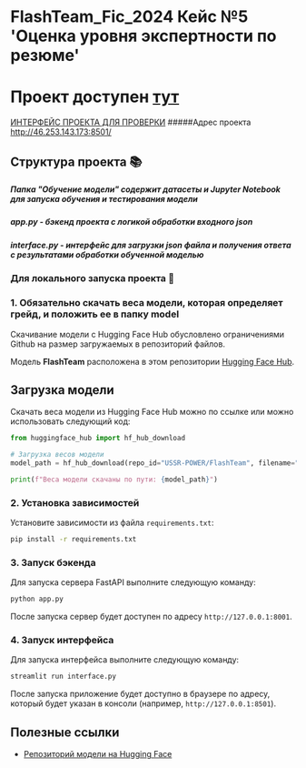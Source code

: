 
# FlashTeam_Fic_2024 Кейс №5 'Оценка уровня экспертности по резюме'

# Проект доступен [тут](http://46.253.143.173:8501/)
[ИНТЕРФЕЙС ПРОЕКТА ДЛЯ ПРОВЕРКИ](http://46.253.143.173:8501/)
#####Адрес проекта http://46.253.143.173:8501/

## Структура проекта 📚
##### Папка "Обучение модели" содержит датасеты и Jupyter Notebook для запуска обучения и тестирования модели
##### app.py - бэкенд проекта с логикой обработки входного json
##### interface.py - интерфейс для загрузки json файла и получения ответа с результатами обработки обученной моделью









### Для локального запуска проекта 🚀

### 1. Обязательно скачать веса модели, которая определяет грейд, и положить ее в папку model

Скачивание модели c Hugging Face Hub обусловлено ограничениями Github на размер загружаемых в репозиторий файлов.

Модель **FlashTeam** расположена в этом репозитории [Hugging Face Hub](https://huggingface.co/USSR-POWER/FlashTeam).

## Загрузка модели 

Скачать веса модели из Hugging Face Hub можно по ссылке или можно использовать следующий код:

```python
from huggingface_hub import hf_hub_download

# Загрузка весов модели
model_path = hf_hub_download(repo_id="USSR-POWER/FlashTeam", filename="model.pkl")

print(f"Веса модели скачаны по пути: {model_path}")
```

### 2. Установка зависимостей

Установите зависимости из файла `requirements.txt`:

```bash
pip install -r requirements.txt
```

### 3. Запуск бэкенда
Для запуска сервера FastAPI выполните следующую команду:

```bash
python app.py
```

После запуска сервер будет доступен по адресу `http://127.0.0.1:8001`.

### 4. Запуск интерфейса
Для запуска интерфейса выполните следующую команду:

```bash
streamlit run interface.py
```

После запуска приложение будет доступно в браузере по адресу, который будет указан в консоли (например, `http://127.0.0.1:8501`).

## Полезные ссылки
- [Репозиторий модели на Hugging Face](https://huggingface.co/USSR-POWER/FlashTeam)

